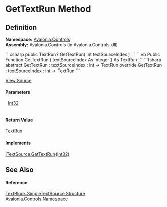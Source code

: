 # GetTextRun Method




## Definition
**Namespace:** <a href="N_Avalonia_Controls">Avalonia.Controls</a>  
**Assembly:** Avalonia.Controls (in Avalonia.Controls.dll)

<Tabs groupId="api-code-preview">
<TabItem value="csharp" label="C#">
```csharp
public TextRun? GetTextRun(
	int textSourceIndex
)
```
</TabItem>
<TabItem value="vb" label="VB">
```vb
Public Function GetTextRun ( 
	textSourceIndex As Integer
) As TextRun
```
</TabItem>
<TabItem value="fsharp" label="F#">
```fsharp
abstract GetTextRun : 
        textSourceIndex : int -> TextRun 
override GetTextRun : 
        textSourceIndex : int -> TextRun 
```
</TabItem>
</Tabs>



<a href="https://github.com/AvaloniaUI/Avalonia/tree/master/src/Avalonia.Controls/TextBlock.cs#L904" title="View the source code">View Source</a>



#### Parameters
<dl><dt>  <a href="https://learn.microsoft.com/dotnet/api/system.int32" target="_blank" rel="noopener noreferrer">Int32</a></dt><dd> </dd></dl>

#### Return Value
<a href="T_Avalonia_Media_TextFormatting_TextRun">TextRun</a>

#### Implements
<a href="M_Avalonia_Media_TextFormatting_ITextSource_GetTextRun">ITextSource.GetTextRun(Int32)</a>  


## See Also


#### Reference
<a href="T_Avalonia_Controls_TextBlock_SimpleTextSource">TextBlock.SimpleTextSource Structure</a>  
<a href="N_Avalonia_Controls">Avalonia.Controls Namespace</a>  

